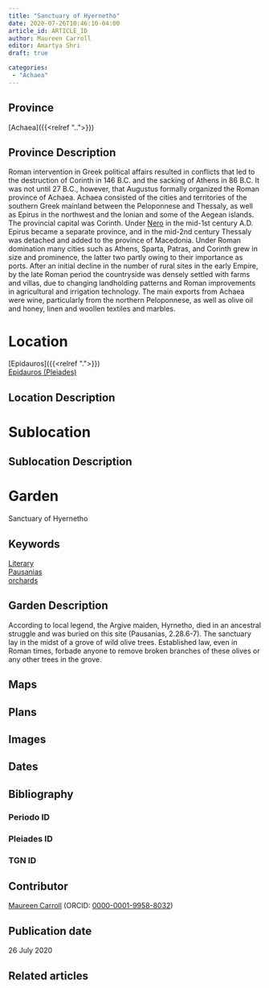 ```yaml
---
title: "Sanctuary of Hyernetho"
date: 2020-07-26T10:46:10-04:00
article_id: ARTICLE_ID
author: Maureen Carroll
editor: Amartya Shri
draft: true

categories:
 - "Achaea"
---
```


## Province

[Achaea]({{<relref "..">}})

## Province Description

Roman intervention in Greek political affairs resulted in conflicts that led to the destruction of Corinth in 146 B.C. and the sacking of Athens in 86 B.C. It was not until 27 B.C., however, that Augustus formally organized the Roman province of Achaea. Achaea consisted of the cities and territories of the southern Greek mainland between the Peloponnese and Thessaly, as well as Epirus in the northwest and the Ionian and some of the Aegean islands.
The provincial capital was Corinth. Under [Nero](link) in the mid-1st century A.D. Epirus became a separate province, and in the mid-2nd century Thessaly was detached and added to the province of Macedonia. Under Roman domination many cities such as Athens, Sparta, Patras, and Corinth grew in size and prominence, the latter two partly owing to their importance as ports.  After an initial decline in the number of rural sites in the early Empire, by the late Roman period the countryside was densely settled with farms and villas, due to changing landholding patterns and Roman improvements in agricultural and irrigation technology. The main exports from Achaea were wine, particularly from the northern Peloponnese, as well as olive oil and honey, linen and woollen textiles and marbles.

# Location


[Epidauros]({{<relref ".">}}) \
[Epidauros (Pleiades)](https://pleiades.stoa.org/places/570228)


## Location Description

<!-- LEAVE THIS BLANK FOR NOW -->

# Sublocation

<!--
Regio IX

[AREA WITHIN LOCATION, LIKE “PALATINE HILL”](GEOREFERENCE LINK)
A sublocation is any area larger than an individual garden, but located within a location. I would always try to include a link to a controlled vocabulary here if possible. This ID may well be different from the Garden ID, e.g., Pompeii versus a Garden in one of the houses which has its own Pleiades ID.
-->

## Sublocation Description

<!-- DESCRIPTION -->

# Garden

Sanctuary of Hyernetho

## Keywords

[Literary](#) \
[Pausanias](urn:cite:perseus:author.1054.1) \
[orchards](http://vocab.getty.edu/page/aat/300008890)

## Garden Description

According to local legend, the Argive maiden, Hyrnetho, died in an ancestral struggle and was buried on this site (Pausanias, 2.28.6-7).  The sanctuary lay in the midst of a grove of wild olive trees.  Established law, even in Roman times, forbade anyone to remove broken branches of these olives or any other trees in the grove.

## Maps

<!--
OLD WAY (DO NOT USE)
![alt_text](../../images/image_name.ext)
*CAPTION*

NEW WAY ↓↓↓↓
{{< figure src="../../images/image_name.ext" alt="ALT_TEXT" title="CAPTION" >}}
-->

## Plans

<!--
OLD WAY (DO NOT USE)
![alt_text](../../images/image_name.ext)
*CAPTION*

NEW WAY ↓↓↓↓
{{< figure src="../../images/image_name.ext" alt="ALT_TEXT" title="CAPTION" >}}
-->

## Images

<!--
OLD WAY (DO NOT USE)
![alt_text](../../images/image_name.ext)
*CAPTION*

NEW WAY ↓↓↓↓
{{< figure src="../../images/image_name.ext" alt="ALT_TEXT" title="CAPTION" >}}
-->

## Dates
<!-- Format: For now, include dates exactly as written in the document. We will revisit the question of date formatting once more data have been collected. -->
<!-- If no date, use "unspecified" -->

## Bibliography

<!--
- BIB_ENTRY [(worldcat)](WORLDCAT_LINK_URL)
-->

### Periodo ID

<!-- [PERIODO_ID](https://pleiades.stoa.org/places/PLEIADES_ID) -->

### Pleiades ID
<!-- N.B. This should be as specific as it can be, i.e., to the garden, sublocation, location, or province. -->

<!-- [PLEIADES_ID](https://pleiades.stoa.org/places/PLEIADES_ID) -->

### TGN ID
<!-- N.B. This should be as specific as it can be, i.e., to the garden, sublocation, location, or province. -->

<!-- [TGN_ID](http://vocab.getty.edu/page/tgn/TGN_ID) -->

## Contributor

[Maureen Carroll](link) (ORCID: [0000-0001-9958-8032](https://orcid.org/0000-0001-9958-8032))

## Publication date

26 July 2020

## Related articles

<!-- Links to other related articles. Leave blank for now -->

